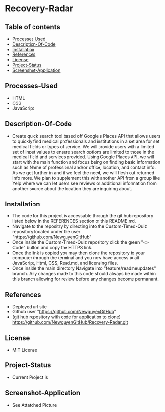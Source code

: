 # Recovery-Radar



## Table of contents
* [Processes Used](#processes-used)
* [Description-Of-Code](#description-of-code)
* [Installation](#installation)
* [References](#references)
* [License](#license)
* [Project-Status](#project-status)
* [Screenshot-Application](#screenshot-application)



## Processes-Used

* HTML
* CSS
* JavaScript


## Description-Of-Code

* Create quick search tool based off Google's Places API that allows users to quickly find medical professionals and institutions in a set area for set medical fields or types of service. We will provide users with a limited set of input values to ensure search options are limited to those in the medical field and services provided. Using Google Places API, we will start with the main function and focus being on finding basic information such as Name of professional and/or office, location, and contact info. As we get further in and if we feel the need, we will flesh out returned info more.
We plan to supplement this with another API from a group like Yelp where we can let users see reviews or additional information from another source about the location they are inquiring about.


## Installation

* The code for this project is accessable through the git hub repository listed below in the REFERENCES section of this README.md.
* Navigate to the repositry by directing into the Custom-Timed-Quiz repository located under the user "https://github.com/NewguyenGitHub"
* Once inside the Custom-Timed-Quiz repository click the green "<> Code" button and copy the HTTPS link.
* Once the link is copied you may then clone the repository to your computer through the terminal and you now have access to all JavaScript, Html, CSS, Read.md, and licensing files.
* Once inside the main directory Navigate into "feature/readmeupdates" branch. Any changes made to this code should always be made within this branch allowing for review before any changes become permanant.

## References
* Deployed url site
* Github user "https://github.com/NewguyenGitHub"
* (git hub repository with code for application to clone) https://github.com/NewguyenGitHub/Recovery-Radar.git

## License

* MIT License

## Project-Status

* Current Project is 

## Screenshot-Application
 * See Attatched Picture 
  

